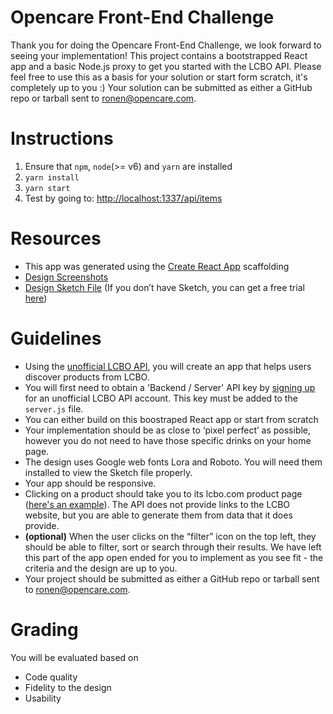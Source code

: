 Opencare Front-End Challenge
============

Thank you for doing the Opencare Front-End Challenge, we look forward to seeing your implementation!  This project contains a bootstrapped React app and a basic Node.js proxy to get you started with the LCBO API.  Please feel free to use this as a basis for your solution or start form scratch, it's completely up to you :)  Your solution can be submitted as either a GitHub repo or tarball sent to [ronen@opencare.com](mailto:ronen@opencare.com?subject=Opencare%20Front-End%20Challenge%20Solution).

Instructions
===============

1. Ensure that `npm`, `node`(>= v6) and `yarn` are installed
1. `yarn install`
2. `yarn start`
3. Test by going to: [http://localhost:1337/api/items](http://localhost:1337/api/items)

Resources
===============

* This app was generated using the [Create React App](https://github.com/facebookincubator/create-react-app) scaffolding
* [Design Screenshots](https://projects.invisionapp.com//share/MUD9YJGY9#/screens/251162910)
* [Design Sketch File](https://drive.google.com/open?id=1Q0McLuAs2VLhNSOZxhlhK-yh5doMCPhG) (If you don’t have Sketch, you can get a free trial [here](https://www.sketchapp.com/))

Guidelines
===============

* Using the [unofficial LCBO API](https://lcboapi.com/), you will create an app that helps users discover products from LCBO.
* You will first need to obtain a 'Backend / Server' API key by [signing up](https://lcboapi.com/sign-up) for an unofficial LCBO API account.  This key must be added to the `server.js` file.
* You can either build on this boostraped React app or start from scratch
* Your implementation should be as close to ‘pixel perfect’ as possible, however you do not need to have those specific drinks on your home page.
* The design uses Google web fonts Lora and Roboto. You will need them installed to view the Sketch file properly.
* Your app should be responsive.
* Clicking on a product should take you to its lcbo.com product page ([here's an example](http://www.lcbo.com/lcbo/product/budweiser/902619)). The API does not provide links to the LCBO website, but you are able to generate them from data that it does provide.
* **(optional)** When the user clicks on the “filter” icon on the top left, they should be able to filter, sort or search through their results. We have left this part of the app open ended for you to implement as you see fit - the criteria and the design are up to you.
* Your project should be submitted as either a GitHub repo or tarball sent to [ronen@opencare.com](mailto:ronen@opencare.com?subject=Opencare%20Front-End%20Challenge%20Solution).

Grading
===============

You will be evaluated based on
* Code quality
* Fidelity to the design
* Usability